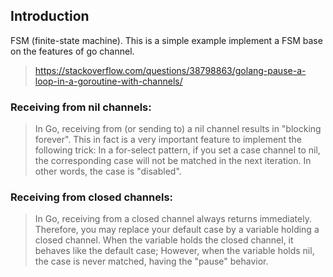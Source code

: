 ## Introduction
FSM (finite-state machine). This is a simple example implement a FSM base on the features of go channel.
> https://stackoverflow.com/questions/38798863/golang-pause-a-loop-in-a-goroutine-with-channels/

### Receiving from nil channels:
>In Go, receiving from (or sending to) a nil channel results in "blocking forever". This in fact is a very important feature to implement the following trick: In a for-select pattern, if you set a case channel to nil, the corresponding case will not be matched in the next iteration. In other words, the case is "disabled".

### Receiving from closed channels:
>In Go, receiving from a closed channel always returns immediately. Therefore, you may replace your default case by a variable holding a closed channel. When the variable holds the closed channel, it behaves like the default case; However, when the variable holds nil, the case is never matched, having the "pause" behavior.
